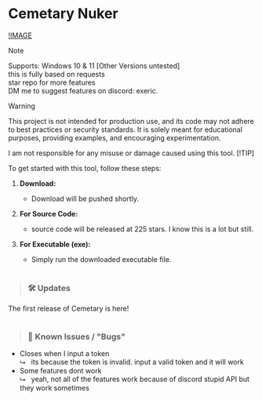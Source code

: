 # Cemetary Nuker

[!IMAGE](https://github.com/knownsrc/cemetary/blob/main/cemetary.png)

<!--
> [!IMPORTANT]
> Only download from THIS github page as others are ratters / loggers.
-->

> [!NOTE]
> Supports: Windows 10 & 11 [Other Versions untested]<br>
> this is fully based on requests<br>
> star repo for more features<br>
> DM me to suggest features on discord: exeric.<br>

> [!WARNING]
> 
> This project is not intended for production use, and its code may not adhere to best practices or security standards. It is solely meant for educational purposes, providing examples, and encouraging experimentation.<br>
>
> I am not responsible for any misuse or damage caused using this tool. 
> [!TIP]
> 
> To get started with this tool, follow these steps:
> 
> 1. **Download:**
>    - Download will be pushed shortly.
> 
> 2. **For Source Code:**
>    - source code will be released at 225 stars. I know this is a lot but still.
> 
> 3. **For Executable (exe):**
>    - Simply run the downloaded executable file.
> 

#
> ### 🛠️ Updates

The first release of Cemetary is here!


#
> ### 🚨 Known Issues / "Bugs"

* Closes when I input a token<br>
  ⮡&nbsp;&nbsp; its because the token is invalid. input a valid token and it will work<br>
* Some features dont work<br>
  ⮡ &nbsp;&nbsp;yeah, not all of the features work because of discord stupid API but they work sometimes<br>
